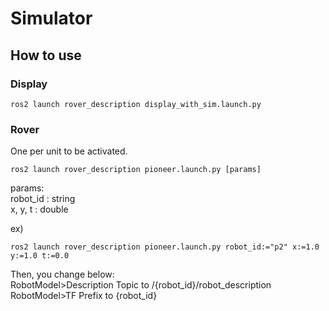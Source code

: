 # Simulator
## How to use
### Display
```
ros2 launch rover_description display_with_sim.launch.py
```
### Rover
One per unit to be activated.
```
ros2 launch rover_description pioneer.launch.py [params]
```
params:  
robot_id : string  
x, y, t : double

ex)  
```
ros2 launch rover_description pioneer.launch.py robot_id:="p2" x:=1.0 y:=1.0 t:=0.0
```
Then, you change below:  
RobotModel>Description Topic to /{robot_id}/robot_description  
RobotModel>TF Prefix to {robot_id}

